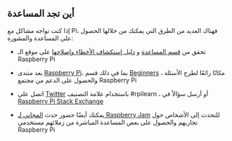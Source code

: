 ## أين تجد المساعدة

إذا كنت تواجه مشاكل مع Pi، فهناك العديد من الطرق التي يمكنك من خلالها الحصول على المساعدة والمشورة:

+ تحقق من [قسم المساعدة](https://www.raspberrypi.org/help/) و [دليل استكشاف الأخطاء وإصلاحها](https://www.raspberrypi.org/learning/troubleshooting-guide/) على موقع الـ Raspberry Pi

+ يعد منتدى [Raspberry Pi](https://www.raspberrypi.org/forums)، بما في ذلك قسم [Beginners](https://www.raspberrypi.org/forums/viewforum.php?f=91) ، مكانًا رائعًا لطرح الأسئلة والحصول على الدعم من مجتمع Raspberry Pi

+ اتصل على [Twitter](https://twitter.com) باستخدام علامة التصنيف #rpilearn ، أو أرسل سؤالاً في [Raspberry Pi Stack Exchange](https://raspberrypi.stackexchange.com/)

+ يمكنك أيضًا حضور حدث [المجاني لـ Raspberry Jam](https://rpf.io/jam) للتحدث إلى الأشخاص حول تجاربهم والحصول على بعض المساعدة المباشرة من زملائهم مستخدمي Raspberry Pi